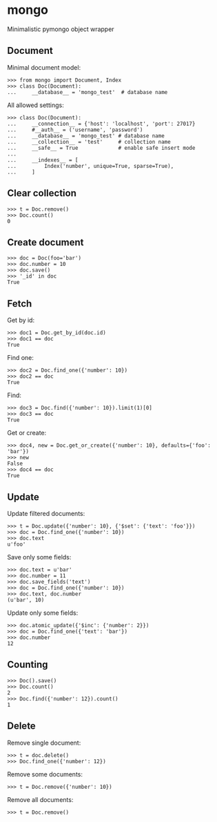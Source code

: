 mongo
=====

Minimalistic pymongo object wrapper


Document
--------

Minimal document model:

    >>> from mongo import Document, Index
    >>> class Doc(Document):
    ...     __database__ = 'mongo_test'  # database name


All allowed settings:

    >>> class Doc(Document):
    ...     __connection__ = {'host': 'localhost', 'port': 27017}
    ...     #__auth__ = ('username', 'password')
    ...     __database__ = 'mongo_test' # database name
    ...     __collection__ = 'test'     # collection name
    ...     __safe__ = True             # enable safe insert mode
    ...
    ...     __indexes__ = [
    ...         Index('number', unique=True, sparse=True),
    ...     ]


Clear collection
----------------

    >>> t = Doc.remove()
    >>> Doc.count()
    0


Create document
---------------
    
    >>> doc = Doc(foo='bar')
    >>> doc.number = 10
    >>> doc.save()
    >>> '_id' in doc
    True


Fetch
-----
Get by id:

    >>> doc1 = Doc.get_by_id(doc.id)
    >>> doc1 == doc
    True

Find one:

    >>> doc2 = Doc.find_one({'number': 10})
    >>> doc2 == doc
    True

Find:

    >>> doc3 = Doc.find({'number': 10}).limit(1)[0]
    >>> doc3 == doc
    True

Get or create:

    >>> doc4, new = Doc.get_or_create({'number': 10}, defaults={'foo': 'bar'})
    >>> new
    False
    >>> doc4 == doc
    True


Update
------

Update filtered documents:

    >>> t = Doc.update({'number': 10}, {'$set': {'text': 'foo'}})
    >>> doc = Doc.find_one({'number': 10})
    >>> doc.text
    u'foo'

Save only some fields:

    >>> doc.text = u'bar'
    >>> doc.number = 11
    >>> doc.save_fields('text')
    >>> doc = Doc.find_one({'number': 10})
    >>> doc.text, doc.number
    (u'bar', 10)

Update only some fields:

    >>> doc.atomic_update({'$inc': {'number': 2}})
    >>> doc = Doc.find_one({'text': 'bar'})
    >>> doc.number
    12


Counting
--------

    >>> Doc().save()
    >>> Doc.count()
    2
    >>> Doc.find({'number': 12}).count()
    1


Delete 
------

Remove single document:

    >>> t = doc.delete()
    >>> Doc.find_one({'number': 12})

Remove some documents:

    >>> t = Doc.remove({'number': 10})

Remove all documents:

    >>> t = Doc.remove()
